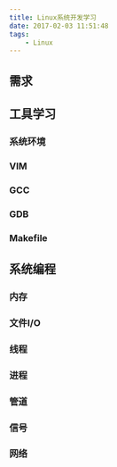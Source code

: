 ```yaml
---
title: Linux系统开发学习
date: 2017-02-03 11:51:48
tags:
    - Linux
---
```


## 需求

## 工具学习

### 系统环境

### VIM

### GCC

### GDB

### Makefile

## 系统编程

### 内存

### 文件I/O

### 线程

### 进程

### 管道

### 信号

### 网络
